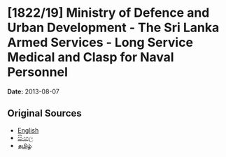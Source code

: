 # [1822/19] Ministry of Defence and Urban Development - The Sri Lanka Armed Services - Long Service Medical and Clasp for Naval Personnel

**Date:** 2013-08-07

## Original Sources

- [English](https://documents.gov.lk/view/extra-gazettes/2013/8/1822-19_E.pdf)
- [සිංහල](https://documents.gov.lk/view/extra-gazettes/2013/8/1822-19_S.pdf)
- [தமிழ்](https://documents.gov.lk/view/extra-gazettes/2013/8/1822-19_T.pdf)
